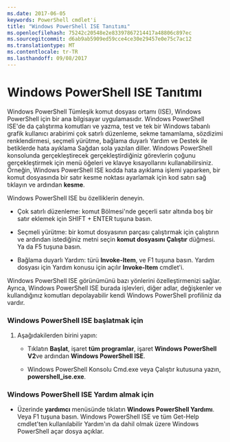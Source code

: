 ```yaml
---
ms.date: 2017-06-05
keywords: PowerShell cmdlet'i
title: "Windows PowerShell ISE Tanıtımı"
ms.openlocfilehash: 75242c20548e2e83397867214417a48806c897ec
ms.sourcegitcommit: d6ab9ab5909ed59cce4ce30e29457e0e75c7ac12
ms.translationtype: MT
ms.contentlocale: tr-TR
ms.lasthandoff: 09/08/2017
---
```

# <a name="introducing-the-windows-powershell-ise"></a>Windows PowerShell ISE Tanıtımı
Windows PowerShell Tümleşik komut dosyası ortamı (ISE), Windows PowerShell için bir ana bilgisayar uygulamasıdır. Windows PowerShell ISE'de da çalıştırma komutları ve yazma, test ve tek bir Windows tabanlı grafik kullanıcı arabirimi çok satırlı düzenleme, sekme tamamlama, sözdizimi renklendirmesi, seçmeli yürütme, bağlama duyarlı Yardım ve Destek ile betiklerde hata ayıklama Sağdan sola yazılan diller.
Windows PowerShell konsolunda gerçekleştirecek gerçekleştirdiğiniz görevlerin çoğunu gerçekleştirmek için menü öğeleri ve klavye kısayollarını kullanabilirsiniz.  Örneğin, Windows PowerShell ISE kodda hata ayıklama işlemi yaparken, bir komut dosyasında bir satır kesme noktası ayarlamak için kod satırı sağ tıklayın ve ardından **kesme**.

Windows PowerShell ISE bu özelliklerin deneyin.

- Çok satırlı düzenleme: komut Bölmesi'nde geçerli satır altında boş bir satır eklemek için SHIFT + ENTER tuşuna basın.

- Seçmeli yürütme: bir komut dosyasının parçası çalıştırmak için çalıştırın ve ardından istediğiniz metni seçin **komut dosyasını Çalıştır** düğmesi. Ya da F5 tuşuna basın.

- Bağlama duyarlı Yardım: türü **Invoke-Item**, ve F1 tuşuna basın. Yardım dosyası için Yardım konusu için açılır **Invoke-Item** cmdlet'i.

Windows PowerShell ISE görünümünü bazı yönlerini özelleştirmenizi sağlar. Ayrıca, Windows PowerShell ISE burada işlevleri, diğer adlar, değişkenler ve kullandığınız komutları depolayabilir kendi Windows PowerShell profiliniz da vardır.

### <a name="to-start-the-windows-powershell-ise"></a>Windows PowerShell ISE başlatmak için

1. Aşağıdakilerden birini yapın:

    -   Tıklatın **Başlat**, işaret **tüm programlar**, işaret **Windows PowerShell V2**ve ardından **Windows PowerShell ISE**.

    -   Windows PowerShell Konsolu Cmd.exe veya Çalıştır kutusuna yazın, **powershell_ise.exe**.

### <a name="to-get-help-in-the-windows-powershell-ise"></a>Windows PowerShell ISE Yardım almak için

- Üzerinde **yardımcı** menüsünde tıklatın **Windows PowerShell Yardımı**. Veya F1 tuşuna basın. Windows PowerShell ISE ve tüm Get-Help cmdlet'ten kullanılabilir Yardım'ın da dahil olmak üzere Windows PowerShell açar dosya açıklar.

